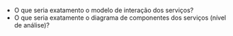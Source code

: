 - O que seria exatamento o modelo de interação dos serviços?
- O que seria exatamente o diagrama de componentes dos serviços (nível de análise)?

